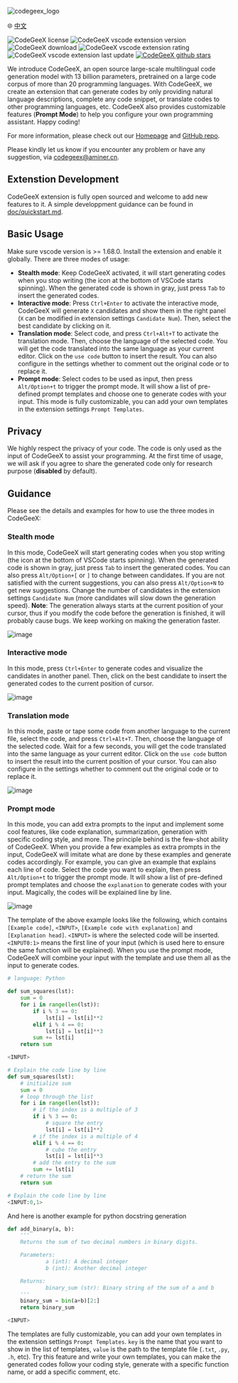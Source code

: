 ![codegeex_logo](https://lfs.aminer.cn/misc/wangshan/pretrain/codegeex/codegeex_logo.png)

🌐 <a href="https://github.com/CodeGeeX/codegeex-vscode-extension/blob/main/README_zh.md" target="_blank">中文</a>

![CodeGeeX license](https://img.shields.io/github/license/THUDM/CodeGeeX?colorA=0B9FE0&colorB=brightgreen)
![CodeGeeX vscode extension version](https://img.shields.io/visual-studio-marketplace/v/aminer.codegeex?colorA=0B9FE0&colorB=brightgreen)
![CodeGeeX download](https://img.shields.io/visual-studio-marketplace/d/aminer.codegeex?colorA=0B9FE0&colorB=brightgreen)
![CodeGeeX vscode extension rating](https://img.shields.io/visual-studio-marketplace/stars/aminer.codegeex?colorA=0B9FE0&colorB=brightgreen)
![CodeGeeX vscode extension last update](https://img.shields.io/visual-studio-marketplace/last-updated/aminer.codegeex?colorA=0B9FE0&colorB=brightgreen)
[![CodeGeeX github stars](https://img.shields.io/github/stars/THUDM/CodeGeeX?style=social)](https://github.com/THUDM/CodeGeeX)

We introduce CodeGeeX, an open source large-scale multilingual code generation model with 13 billion parameters, pretrained on a large code corpus of more than 20 programming languages. With CodeGeeX, we create an extension that can generate codes by only providing natural language descriptions, complete any code snippet, or translate codes to other programming languages, etc. CodeGeeX also provides customizable features (**Prompt Mode**) to help you configure your own programming assistant. Happy coding!

For more information, please check out our [Homepage](https://models.aminer.cn/codegeex/) and [GitHub repo](https://github.com/THUDM/CodeGeeX). 

Please kindly let us know if you encounter any problem or have any suggestion, via [codegeex@aminer.cn](mailto:codegeex@aminer.cn).

## Extenstion Development
CodeGeeX extension is fully open sourced and welcome to add new features to it. A simple developpment guidance can be found in [doc/quickstart.md](doc/quickstart.md).

## Basic Usage
Make sure vscode version is >= 1.68.0. Install the extension and enable it globally. There are three modes of usage:

-   **Stealth mode**: Keep CodeGeeX activated, it will start generating codes when you stop writing (the icon at the bottom of VSCode starts spinning). When the generated code is shown in gray, just press ``Tab`` to insert the generated codes. 
-   **Interactive mode**: Press ``Ctrl+Enter`` to activate the interactive mode, CodeGeeX will generate ``X`` candidates and show them in the right panel (``X`` can be modified in extension settings ``Candidate Num``). Then, select the best candidate by clicking on it.
-   **Translation mode**: Select code, and press ``Ctrl+Alt+T`` to activate the translation mode. Then, choose the language of the selected code. You will get the code translated into the same language as your current editor. Click on the ``use code`` button to insert the result. You can also configure in the settings whether to comment out the original code or to replace it.
-   **Prompt mode**: Select codes to be used as input, then press ``Alt/Option+t`` to trigger the prompt mode. It will show a list of pre-defined prompt templates and choose one to generate codes with your input. This mode is fully customizable, you can add your own templates in the extension settings ``Prompt Templates``. 

## Privacy

We highly respect the privacy of your code. The code is only used as the input of CodeGeeX to assist your programming. At the first time of usage, we will ask if you agree to share the generated code only for research purpose (**disabled** by default).

## Guidance
Please see the details and examples for how to use the three modes in CodeGeeX:
### Stealth mode
In this mode, CodeGeeX will start generating codes when you stop writing (the icon at the bottom of VSCode starts spinning). When the generated code is shown in gray, just press ``Tab`` to insert the generated codes. You can also press ``Alt/Option+[`` or ``]`` to change between candidates. If you are not satisfied with the current suggestions, you can also press ``Alt/Option+N`` to get new suggestions. Change the number of candidates in the extension settings ``Candidate Num`` (more candidates will slow down the generation speed). **Note**: The generation always starts at the current position of your cursor, thus if you modify the code before the generation is finished, it will probably cause bugs. We keep working on making the generation faster.

![image](https://lfs.aminer.cn/misc/wangshan/pretrain/codegeex/bubble_sort_go.gif)

### Interactive mode
In this mode, press ``Ctrl+Enter`` to generate codes and visualize the candidates in another panel. Then, click on the best candidate to insert the generated codes to the current position of cursor. 

![image](https://lfs.aminer.cn/misc/wangshan/pretrain/codegeex/interactive_mode2.gif)

### Translation mode
In this mode, paste or tape some code from another language to the current file, select the code, and press ``Ctrl+Alt+T``. Then, choose the language of the selected code. Wait for a few seconds, you will get the code translated into the same language as your current editor. Click on the ``use code`` button to insert the result into the current position of your cursor. You can also configure in the settings whether to comment out the original code or to replace it.

![image](https://lfs.aminer.cn/misc/wangshan/pretrain/codegeex/translation_cpp_to_python.gif)

### Prompt mode
In this mode, you can add extra prompts to the input and implement some cool features, like code explanation, summarization, generation with specific coding style, and more. The principle behind is the few-shot ability of CodeGeeX. When you provide a few examples as extra prompts in the input, CodeGeeX will imitate what are done by these examples and generate codes accordingly. For example, you can give an example that explains each line of code. Select the code you want to explain, then press ``Alt/Option+t`` to trigger the prompt mode. It will show a list of pre-defined prompt templates and choose the ``explanation`` to generate codes with your input. Magically, the codes will be explained line by line.

![image](https://lfs.aminer.cn/misc/wangshan/pretrain/codegeex/explanation_python.gif)

The template of the above example looks like the following, which contains ``[Example code]``, ``<INPUT>``, ``[Example code with explanation]`` and ``[Explanation head]``. ``<INPUT>`` is where the selected code will be inserted. ``<INPUT0:1>`` means the first line of your input (which is used here to ensure the same function will be explained). When you use the prompt mode, CodeGeeX will combine your input with the template and use them all as the input to generate codes. 

```python
# language: Python

def sum_squares(lst):
    sum = 0
    for i in range(len(lst)):
        if i % 3 == 0:
            lst[i] = lst[i]**2
        elif i % 4 == 0:
            lst[i] = lst[i]**3
        sum += lst[i]
    return sum

<INPUT>

# Explain the code line by line
def sum_squares(lst):
    # initialize sum
    sum = 0
    # loop through the list
    for i in range(len(lst)):
        # if the index is a multiple of 3
        if i % 3 == 0:
            # square the entry
            lst[i] = lst[i]**2
        # if the index is a multiple of 4
        elif i % 4 == 0:
            # cube the entry
            lst[i] = lst[i]**3
        # add the entry to the sum
        sum += lst[i]
    # return the sum
    return sum

# Explain the code line by line
<INPUT:0,1>
```

And here is another example for python docstring generation    
```python
def add_binary(a, b):
    '''
    Returns the sum of two decimal numbers in binary digits.

    Parameters:
            a (int): A decimal integer
            b (int): Another decimal integer

    Returns:
            binary_sum (str): Binary string of the sum of a and b
    '''
    binary_sum = bin(a+b)[2:]
    return binary_sum

<INPUT>
```

The templates are fully customizable, you can add your own templates in the extension settings ``Prompt Templates``. ``key`` is the name that you want to show in the list of templates, ``value`` is the path to the template file (``.txt``, ``.py``, ``.h``, etc). Try this feature and write your own templates, you can make the generated codes follow your coding style, generate with a specific function name, or add a specific comment, etc.
